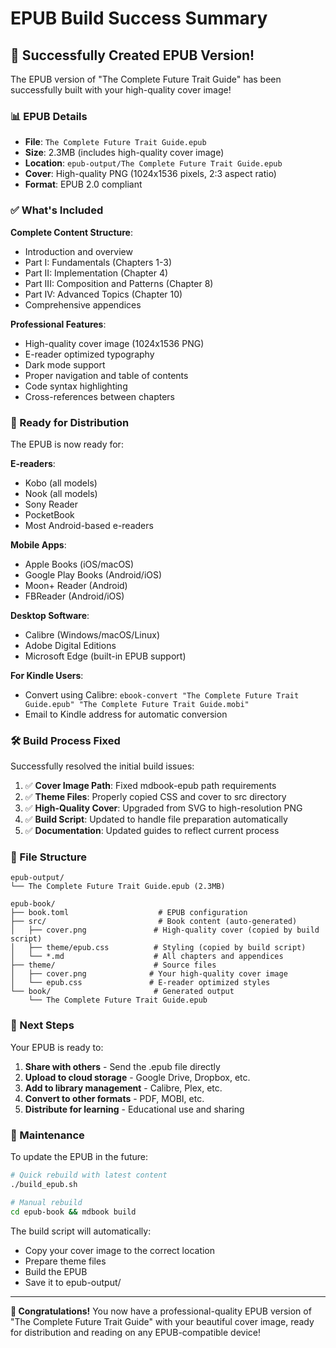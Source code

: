 # EPUB Build Success Summary

## 🎉 Successfully Created EPUB Version!

The EPUB version of "The Complete Future Trait Guide" has been successfully built with your high-quality cover image!

### 📊 EPUB Details

- **File**: `The Complete Future Trait Guide.epub`
- **Size**: 2.3MB (includes high-quality cover image)
- **Location**: `epub-output/The Complete Future Trait Guide.epub`
- **Cover**: High-quality PNG (1024x1536 pixels, 2:3 aspect ratio)
- **Format**: EPUB 2.0 compliant

### ✅ What's Included

**Complete Content Structure**:
- Introduction and overview
- Part I: Fundamentals (Chapters 1-3)
- Part II: Implementation (Chapter 4) 
- Part III: Composition and Patterns (Chapter 8)
- Part IV: Advanced Topics (Chapter 10)
- Comprehensive appendices

**Professional Features**:
- High-quality cover image (1024x1536 PNG)
- E-reader optimized typography
- Dark mode support
- Proper navigation and table of contents
- Code syntax highlighting
- Cross-references between chapters

### 🚀 Ready for Distribution

The EPUB is now ready for:

**E-readers**:
- Kobo (all models)
- Nook (all models) 
- Sony Reader
- PocketBook
- Most Android-based e-readers

**Mobile Apps**:
- Apple Books (iOS/macOS)
- Google Play Books (Android/iOS)
- Moon+ Reader (Android)
- FBReader (Android/iOS)

**Desktop Software**:
- Calibre (Windows/macOS/Linux)
- Adobe Digital Editions
- Microsoft Edge (built-in EPUB support)

**For Kindle Users**:
- Convert using Calibre: `ebook-convert "The Complete Future Trait Guide.epub" "The Complete Future Trait Guide.mobi"`
- Email to Kindle address for automatic conversion

### 🛠️ Build Process Fixed

Successfully resolved the initial build issues:

1. ✅ **Cover Image Path**: Fixed mdbook-epub path requirements
2. ✅ **Theme Files**: Properly copied CSS and cover to src directory
3. ✅ **High-Quality Cover**: Upgraded from SVG to high-resolution PNG
4. ✅ **Build Script**: Updated to handle file preparation automatically
5. ✅ **Documentation**: Updated guides to reflect current process

### 📁 File Structure

```
epub-output/
└── The Complete Future Trait Guide.epub (2.3MB)

epub-book/
├── book.toml                    # EPUB configuration
├── src/                         # Book content (auto-generated)
│   ├── cover.png               # High-quality cover (copied by build script)
│   ├── theme/epub.css          # Styling (copied by build script)
│   └── *.md                    # All chapters and appendices
├── theme/                      # Source files
│   ├── cover.png              # Your high-quality cover image
│   └── epub.css               # E-reader optimized styles
└── book/                       # Generated output
    └── The Complete Future Trait Guide.epub
```

### 🎯 Next Steps

Your EPUB is ready to:

1. **Share with others** - Send the .epub file directly
2. **Upload to cloud storage** - Google Drive, Dropbox, etc.
3. **Add to library management** - Calibre, Plex, etc.
4. **Convert to other formats** - PDF, MOBI, etc.
5. **Distribute for learning** - Educational use and sharing

### 🔧 Maintenance

To update the EPUB in the future:

```bash
# Quick rebuild with latest content
./build_epub.sh

# Manual rebuild
cd epub-book && mdbook build
```

The build script will automatically:
- Copy your cover image to the correct location
- Prepare theme files
- Build the EPUB
- Save it to epub-output/

---

**🎊 Congratulations!** You now have a professional-quality EPUB version of "The Complete Future Trait Guide" with your beautiful cover image, ready for distribution and reading on any EPUB-compatible device! 